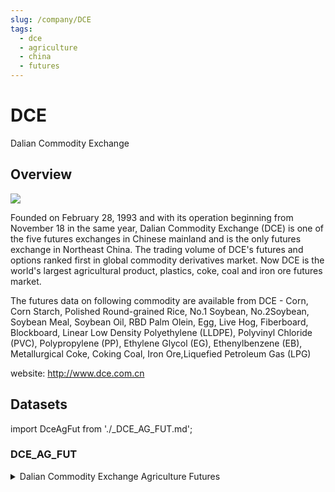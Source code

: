 ```yaml
---
slug: /company/DCE
tags:
  - dce
  - agriculture
  - china
  - futures
---
```


DCE
============================================================

Dalian Commodity Exchange

## Overview

![](/img/data/dce.jpg)

 Founded on February 28, 1993 and with its operation beginning from November 18 in the same year, Dalian Commodity Exchange 
 (DCE) is one of the five futures exchanges in Chinese mainland and is the only futures exchange in Northeast China.
 The trading volume of DCE's futures and options ranked first in global commodity derivatives market. 
 Now DCE is the world's largest agricultural product, plastics, coke, coal and iron ore futures market.

 The futures data on following commodity are available from DCE - Corn, Corn Starch, Polished Round-grained Rice, No.1 Soybean, No.2Soybean, Soybean Meal, Soybean Oil, RBD Palm Olein, Egg, Live Hog, Fiberboard, Blockboard, Linear Low Density Polyethylene (LLDPE), Polyvinyl Chloride (PVC), Polypropylene (PP), Ethylene Glycol (EG), Ethenylbenzene (EB), Metallurgical Coke, Coking Coal, Iron Ore,Liquefied Petroleum Gas (LPG)

 website: http://www.dce.com.cn

 ## Datasets
import DceAgFut from './_DCE_AG_FUT.md';

### DCE_AG_FUT
<details>
<summary>Dalian Commodity Exchange Agriculture Futures </summary>
<DceAgFut />
</details>

